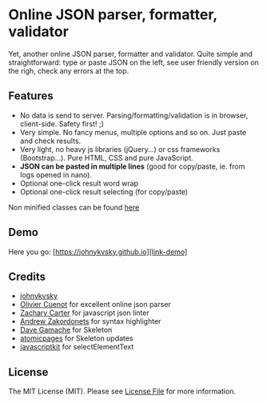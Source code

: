 # Online JSON parser, formatter, validator

Yet, another online JSON parser, formatter and validator. Quite simple and straightforward: type or paste JSON on the left, see user friendly version on the righ, check any errors at the top.

## Features

- No data is send to server. Parsing/formatting/validation is in browser, client-side. Safety first! ;)
- Very simple. No fancy menus, multiple options and so on. Just paste and check results.
- Very light, no heavy js libraries (jQuery...) or css frameworks (Bootstrap...). Pure HTML, CSS and pure JavaScript.
- **JSON can be pasted in multiple lines** (good for copy/paste, ie. from logs opened in nano).
- Optional one-click result word wrap
- Optional one-click result selecting (for copy/paste)

Non minified classes can be found [here][link-jkskeletoncss] 

## Demo

Here you go: [https://johnykvsky.github.io][link-demo]

## Credits

- [johnykvsky][link-author]
- [Olivier Cuenot][link-ocuenot] for excellent online json parser
- [Zachary Carter][link-zcarter] for javascript json linter
- [Andrew Zakordonets][link-azakordonets] for syntax highlighter
- [Dave Gamache][link-dgamache] for Skeleton
- [atomicpages][link-atomicpages] for Skeleton updates
- [javascriptkit][link-javascriptkit] for selectElementText

## License

The MIT License (MIT). Please see [License File](LICENSE.md) for more information.

[link-author]: https://github.com/johnykvsky
[link-ocuenot]: http://json.parser.online.fr
[link-zcarter]: http://github.com/zaach/jsonlint
[link-azakordonets]: http://biercoff.com/pretty-printing-of-json-in-javascript/
[link-dgamache]: https://github.com/dhg/Skeleton
[link-atomicpages]: http://atomicpages.github.io/skeleton-sass
[link-javascriptkit]: http://www.javascriptkit.com/javatutors/copytoclipboard.shtml
[link-demo]: https://johnykvsky.github.io
[link-jkskeletoncss]: https://github.com/johnykvsky/SkeletonCss

